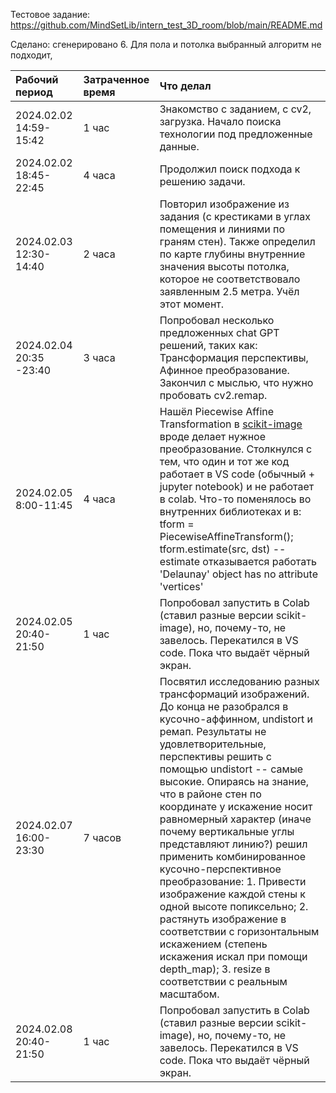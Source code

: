 Тестовое задание: https://github.com/MindSetLib/intern_test_3D_room/blob/main/README.md

Сделано: сгенерировано 6. Для пола и потолка выбранный алгоритм не подходит,  

| Рабочий период | Затраченное время | Что делал |
| :---         |     :---      |          :--- |
| 2024.02.02 14:59-15:42 | 1 час | Знакомство с заданием, с cv2, загрузка. Начало поиска технологии под предложенные данные. |
| 2024.02.02 18:45-22:45 | 4 часа | Продолжил поиск подхода к решению задачи. |
| 2024.02.03 12:30-14:40 | 2 часа | Повторил изображение из задания (с крестиками в углах помещения и линиями по граням стен). Также определил по карте глубины внутренние значения высоты потолка, которое не соответствовало заявленным 2.5 метра. Учёл этот момент. |
| 2024.02.04 20:35 -23:40 | 3 часа | Попробовал несколько предложенных chat GPT решений, таких как: Трансформация перспективы, Афинное преобразование. Закончил с мыслью, что нужно пробовать cv2.remap. |
| 2024.02.05 8:00-11:45 | 4 часа | Нашёл Piecewise Affine Transformation в [scikit-image](https://scikit-image.org/docs/stable/auto_examples/transform/plot_piecewise_affine.html) вроде делает нужное преобразование. Столкнулся с тем, что один и тот же код работает в VS code (обычный + jupyter notebook) и не работает в colab. Что-то поменялось во внутренних библиотеках и в: tform = PiecewiseAffineTransform(); tform.estimate(src, dst) -- estimate отказывается работать 'Delaunay' object has no attribute 'vertices'|
| 2024.02.05 20:40-21:50 | 1 час | Попробовал запустить в Colab (ставил разные версии scikit-image), но, почему-то, не завелось. Перекатился в VS code. Пока что выдаёт чёрный экран. |
| 2024.02.07 16:00-23:30 | 7 часов | Посвятил исследованию разных трансформаций изображений. До конца не разобрался в кусочно-аффинном, undistort и ремап. Результаты не удовлетворительные, перспективы решить с помощью undistort -- самые высокие. Опираясь на знание, что в районе стен по координате y искажение носит равномерный характер (иначе почему вертикальные углы представляют линию?) решил применить комбинированное кусочно-перспективное преобразование: 1. Привести изображение каждой стены к одной высоте попиксельно; 2. растянуть изображение в соответствии с горизонтальным искажением (степень искажения искал при помощи depth_map); 3. resize в соответствии с реальным масштабом.|
| 2024.02.08 20:40-21:50 | 1 час | Попробовал запустить в Colab (ставил разные версии scikit-image), но, почему-то, не завелось. Перекатился в VS code. Пока что выдаёт чёрный экран. |
